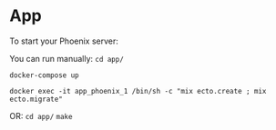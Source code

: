 # App

To start your Phoenix server:

You can run manually: 
`cd app/`


`docker-compose up`


`docker exec -it app_phoenix_1 /bin/sh -c "mix ecto.create ; mix ecto.migrate"`

OR:
`cd app/`
`make`
